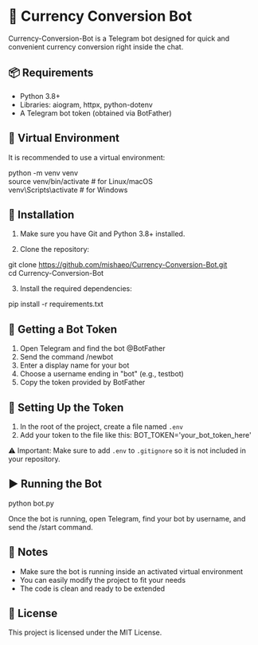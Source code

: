 # 💱 Currency Conversion Bot

Currency-Conversion-Bot is a Telegram bot designed for quick and convenient currency conversion right inside the chat.

## 📦 Requirements

- Python 3.8+
- Libraries: aiogram, httpx, python-dotenv
- A Telegram bot token (obtained via BotFather)

## 📁 Virtual Environment

It is recommended to use a virtual environment:

python -m venv venv  
source venv/bin/activate     # for Linux/macOS  
venv\Scripts\activate        # for Windows

## 🚀 Installation

1. Make sure you have Git and Python 3.8+ installed.

2. Clone the repository:

git clone https://github.com/mishaeo/Currency-Conversion-Bot.git  
cd Currency-Conversion-Bot

3. Install the required dependencies:

pip install -r requirements.txt

## 🤖 Getting a Bot Token

1. Open Telegram and find the bot @BotFather  
2. Send the command /newbot  
3. Enter a display name for your bot  
4. Choose a username ending in "bot" (e.g., testbot)  
5. Copy the token provided by BotFather

## 🔐 Setting Up the Token

1. In the root of the project, create a file named `.env`  
2. Add your token to the file like this: BOT_TOKEN='your_bot_token_here'

⚠️ Important: Make sure to add `.env` to `.gitignore` so it is not included in your repository.

## ▶️ Running the Bot

python bot.py

Once the bot is running, open Telegram, find your bot by username, and send the /start command.

## 📌 Notes

- Make sure the bot is running inside an activated virtual environment  
- You can easily modify the project to fit your needs  
- The code is clean and ready to be extended

## 📄 License

This project is licensed under the MIT License.
